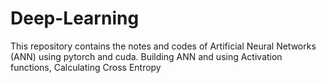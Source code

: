 # Deep-Learning
This repository contains the notes and codes of Artificial Neural Networks (ANN) using pytorch and cuda.
Building ANN and using Activation functions, Calculating Cross Entropy
